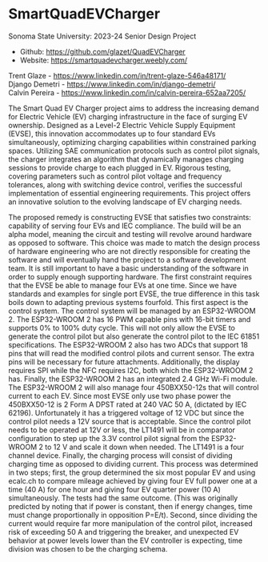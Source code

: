 # SmartQuadEVCharger
Sonoma State University: 2023-24 Senior Design Project

* Github: https://github.com/glazet/QuadEVCharger                                     
* Website: https://smartquadevcharger.weebly.com/ 

Trent Glaze - https://www.linkedin.com/in/trent-glaze-546a48171/                                                                   
Django Demetri - https://www.linkedin.com/in/django-demetri/                                                    
Calvin Pereira - https://www.linkedin.com/in/calvin-pereira-652aa7205/

The Smart Quad EV Charger project aims to address the increasing demand for Electric Vehicle (EV) charging infrastructure in the face of surging EV ownership. Designed as a Level-2 Electric Vehicle Supply Equipment (EVSE), this innovation accommodates up to four standard EVs simultaneously, optimizing charging capabilities within constrained parking spaces. Utilizing SAE communication protocols such as control pilot signals, the charger integrates an algorithm that dynamically manages charging sessions to provide charge to each plugged in EV. Rigorous testing, covering parameters such as control pilot voltage and frequency tolerances, along with switching device control, verifies the successful implementation of essential engineering requirements. This project offers an innovative solution to the evolving landscape of EV charging needs.

The proposed remedy is constructing EVSE that satisfies two constraints: capability of serving four EVs and IEC compliance. The build will be an alpha model, meaning the circuit and testing will revolve around hardware as opposed to software. This choice was made to match the design process of hardware engineering who are not directly responsible for creating the software and will eventually hand the project to a software development team. It is still important to have a basic understanding of the software in order to supply enough supporting hardware. The first constraint requires that the EVSE be able to manage four EVs at one time. Since we have standards and examples for single port EVSE, the true difference in this task boils down to adapting previous systems fourfold. This first aspect is the control system. The control system will be managed by an ESP32-WROOM 2. The ESP32-WROOM 2 has 16 PWM capable pins with 16-bit timers and supports 0% to 100% duty cycle. This will not only allow the EVSE to generate the control pilot but also generate the control pilot to the IEC 61851 specifications. The ESP32-WROOM 2 also has two ADCs that support 18 pins that will read the modified control pilots and current sensor. The extra pins will be necessary for future attachments. Additionally, the display requires SPI while the NFC requires I2C, both which the ESP32-WROOM 2 has. Finally, the ESP32-WROOM 2 has an integrated 2.4 GHz Wi-Fi module. The ESP32-WROOM 2 will also manage four 450BXX50-12s that will control current to each EV. Since most EVSE only use two phase power the 450BXX50-12 is 2 Form A DPST rated at 240 VAC 50 A, (dictated by IEC 62196). Unfortunately it has a triggered voltage of 12 VDC but since the control pilot needs a 12V source that is acceptable.  Since the control pilot needs to be operated at 12V or less, the LT1491 will be in comparator configuration to step up the 3.3V control pilot signal from the ESP32-WROOM 2 to 12 V and scale it down when needed. The LT1491 is a four channel device. Finally, the charging process will consist of dividing charging time as opposed to dividing current. This process was determined in two steps; first, the group determined the six most popular EV and using ecalc.ch to compare mileage achieved by giving four EV full power one at a time (40 A) for one hour and giving four EV quarter power (10 A) simultaneously. The tests had the same outcome. (This was originally predicted by noting that if power is constant, then if energy changes, time must change proportionally in opposition P=E/t). Second, since dividing the current would require far more manipulation of the control pilot, increased risk of exceeding 50 A and triggering the breaker, and unexpected EV behavior at power levels lower than the EV controller is expecting, time division was chosen to be the charging schema.
